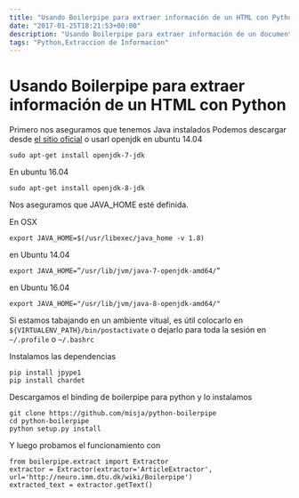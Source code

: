 ```yaml
---
title: "Usando Boilerpipe para extraer información de un HTML con Python"
date: "2017-01-25T18:21:53+00:00"
description: "Usando Boilerpipe para extraer información de un documento html con Python"
tags: "Python,Extraccion de Informacion"
---
```

# Usando Boilerpipe para extraer información de un HTML con Python

Primero nos aseguramos que tenemos Java instalados
Podemos descargar desde [el sitio oficial](https://java.com/en/download/) o usarl openjdk en ubuntu 14.04

```
sudo apt-get install openjdk-7-jdk
```

En ubuntu 16.04

```
sudo apt-get install openjdk-8-jdk
```

Nos aseguramos que JAVA_HOME esté definida.

En OSX

```
export JAVA_HOME=$(/usr/libexec/java_home -v 1.8)
```

en Ubuntu 14.04
```
export JAVA_HOME=”/usr/lib/jvm/java-7-openjdk-amd64/”
```

en Ubuntu 16.04
```
export JAVA_HOME="/usr/lib/jvm/java-8-openjdk-amd64/"
```

Si estamos tabajando en un ambiente vitual, es útil colocarlo en 
`${VIRTUALENV_PATH}/bin/postactivate` o dejarlo para toda la sesión en `~/.profile` o `~/.bashrc`

Instalamos las dependencias

```
pip install jpype1
pip install chardet
```

Descargamos el binding de boilerpipe para python y lo instalamos

```
git clone https://github.com/misja/python-boilerpipe
cd python-boilerpipe
python setup.py install
```

Y luego probamos el funcionamiento con 
```
from boilerpipe.extract import Extractor
extractor = Extractor(extractor='ArticleExtractor', url='http://neuro.imm.dtu.dk/wiki/Boilerpipe')
extracted_text = extractor.getText()
```


